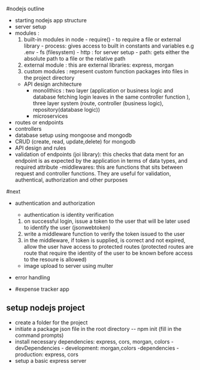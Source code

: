 #nodejs outline

- starting nodejs app structure
- server setup
- modules :
  1. built-in modules in node - require() - to require a file or external library - process: gives access to built in constants and variables e.g .env - fs (filesystem) - http : for server setup - path: gets either the absolute path to a file or the relative path
  2. external module : this are external libraries: express, morgan
  3. custom modules : represent custom function packages into files in the project directory
  - API design architecture
    - monolithics : two layer (application or business logic and database fetching login leaves in the same controller function
      ), three layer system (route, controller (business logic), repository(database logic))
    - microservices
- routes or endpoints
- controllers
- database setup using mongoose and mongodb
- CRUD (create, read, update,delete) for mongodb
- API design and rules
- validation of endpoints (joi library): this checks that data ment for an endpoint is as expected by the application in terms of data types, and required attribute
  -middlewares: this are functions that sits between request and controller functions. They are useful for validation, authentical, authorization and other purposes

#next

- authentication and authorization

  - authentication is identity verification

  1.  on successful login, issue a token to the user that will be later used to identify the user (jsonwebtoken)
  2.  write a middleware function to verify the token issued to the user
  3.  in the middleware, if token is supplied, is correct and not expired, allow the user have access to protected routes (protected routes are route that require the identity of the user to be known before access to the resoure is allowed)

  - image upload to server using multer

- error handling

- #expense tracker app

## setup nodejs project

- create a folder for the project
- initiate a package json file in the root directory
  -- npm init (fill in the command prompts)
- install necessary dependencies: express, cors, morgan, colors
  -devDependencies - development: morgan,colors
  -dependencies - production: express, cors
- setup a basic express server
